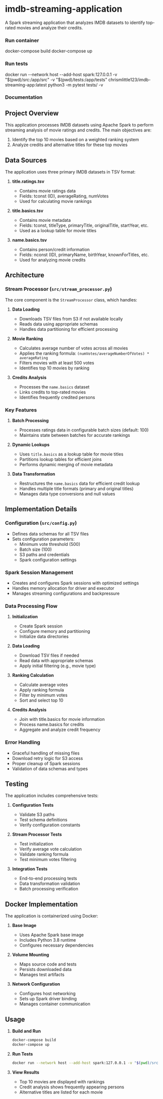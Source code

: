 # imdb-streaming-application

A Spark streaming application that analyzes IMDB datasets to identify top-rated movies and analyze their credits.

### Run container

docker-compose build
docker-compose up

### Run tests

docker run --network host --add-host spark:127.0.0.1 -v "$(pwd)/src:/app/src" -v "$(pwd)/tests:/app/tests" chrismlittle123/imdb-streaming-app:latest python3 -m pytest tests/ -v

### Documentation

## Project Overview

This application processes IMDB datasets using Apache Spark to perform streaming analysis of movie ratings and credits. The main objectives are:

1. Identify the top 10 movies based on a weighted ranking system
2. Analyze credits and alternative titles for these top movies

## Data Sources

The application uses three primary IMDB datasets in TSV format:

1. **title.ratings.tsv**
   - Contains movie ratings data
   - Fields: tconst (ID), averageRating, numVotes
   - Used for calculating movie rankings

2. **title.basics.tsv**
   - Contains movie metadata
   - Fields: tconst, titleType, primaryTitle, originalTitle, startYear, etc.
   - Used as a lookup table for movie titles

3. **name.basics.tsv**
   - Contains person/credit information
   - Fields: nconst (ID), primaryName, birthYear, knownForTitles, etc.
   - Used for analyzing movie credits

## Architecture

### Stream Processor (`src/stream_processor.py`)

The core component is the `StreamProcessor` class, which handles:

1. **Data Loading**
   - Downloads TSV files from S3 if not available locally
   - Reads data using appropriate schemas
   - Handles data partitioning for efficient processing

2. **Movie Ranking**
   - Calculates average number of votes across all movies
   - Applies the ranking formula: `(numVotes/averageNumberOfVotes) * averageRating`
   - Filters movies with at least 500 votes
   - Identifies top 10 movies by ranking

3. **Credits Analysis**
   - Processes the `name.basics` dataset
   - Links credits to top-rated movies
   - Identifies frequently credited persons

### Key Features

1. **Batch Processing**
   - Processes ratings data in configurable batch sizes (default: 100)
   - Maintains state between batches for accurate rankings

2. **Dynamic Lookups**
   - Uses `title.basics` as a lookup table for movie titles
   - Partitions lookup tables for efficient joins
   - Performs dynamic merging of movie metadata

3. **Data Transformation**
   - Restructures the `name.basics` data for efficient credit lookup
   - Handles multiple title formats (primary and original titles)
   - Manages data type conversions and null values

## Implementation Details

### Configuration (`src/config.py`)

- Defines data schemas for all TSV files
- Sets configuration parameters:
  - Minimum vote threshold (500)
  - Batch size (100)
  - S3 paths and credentials
  - Spark configuration settings

### Spark Session Management

- Creates and configures Spark sessions with optimized settings
- Handles memory allocation for driver and executor
- Manages streaming configurations and backpressure

### Data Processing Flow

1. **Initialization**
   - Create Spark session
   - Configure memory and partitioning
   - Initialize data directories

2. **Data Loading**
   - Download TSV files if needed
   - Read data with appropriate schemas
   - Apply initial filtering (e.g., movie type)

3. **Ranking Calculation**
   - Calculate average votes
   - Apply ranking formula
   - Filter by minimum votes
   - Sort and select top 10

4. **Credits Analysis**
   - Join with title.basics for movie information
   - Process name.basics for credits
   - Aggregate and analyze credit frequency

### Error Handling

- Graceful handling of missing files
- Download retry logic for S3 access
- Proper cleanup of Spark sessions
- Validation of data schemas and types

## Testing

The application includes comprehensive tests:

1. **Configuration Tests**
   - Validate S3 paths
   - Test schema definitions
   - Verify configuration constants

2. **Stream Processor Tests**
   - Test initialization
   - Verify average vote calculation
   - Validate ranking formula
   - Test minimum votes filtering

3. **Integration Tests**
   - End-to-end processing tests
   - Data transformation validation
   - Batch processing verification

## Docker Implementation

The application is containerized using Docker:

1. **Base Image**
   - Uses Apache Spark base image
   - Includes Python 3.8 runtime
   - Configures necessary dependencies

2. **Volume Mounting**
   - Maps source code and tests
   - Persists downloaded data
   - Manages test artifacts

3. **Network Configuration**
   - Configures host networking
   - Sets up Spark driver binding
   - Manages container communication

## Usage

1. **Build and Run**
   ```bash
   docker-compose build
   docker-compose up
   ```

2. **Run Tests**
   ```bash
   docker run --network host --add-host spark:127.0.0.1 -v "$(pwd)/src:/app/src" -v "$(pwd)/tests:/app/tests" chrismlittle123/imdb-streaming-app:latest python3 -m pytest tests/ -v
   ```

3. **View Results**
   - Top 10 movies are displayed with rankings
   - Credit analysis shows frequently appearing persons
   - Alternative titles are listed for each movie

